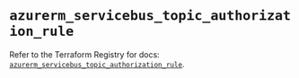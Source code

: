 # `azurerm_servicebus_topic_authorization_rule`

Refer to the Terraform Registry for docs: [`azurerm_servicebus_topic_authorization_rule`](https://registry.terraform.io/providers/hashicorp/azurerm/4.22.0/docs/resources/servicebus_topic_authorization_rule).
